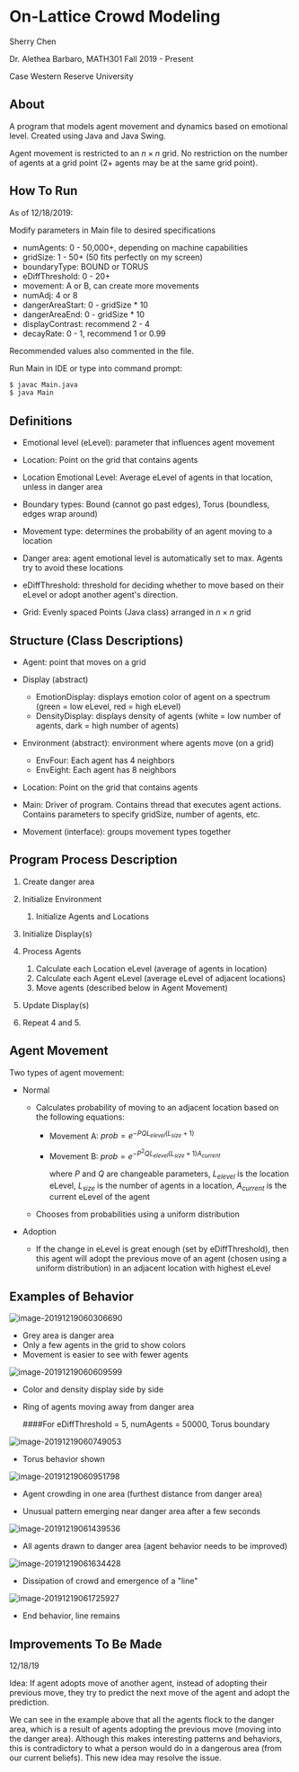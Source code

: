 # On-Lattice Crowd Modeling

Sherry Chen

Dr. Alethea Barbaro, MATH301 Fall 2019 - Present

Case Western Reserve University

## About

A program that models agent movement and dynamics based on emotional level. Created using Java and Java Swing.

Agent movement is restricted to an $n \times n$ grid. No restriction on the number of agents at a grid point (2+ agents may be at the same grid point).

## How To Run

As of 12/18/2019:

Modify parameters in Main file to desired specifications

- numAgents: 0 - 50,000+, depending on machine capabilities
- gridSize: 1 - 50+ (50 fits perfectly on my screen)
- boundaryType: BOUND or TORUS
- eDiffThreshold: 0 - 20+
- movement: A or B, can create more movements
- numAdj: 4 or 8
- dangerAreaStart: 0 - gridSize * 10
- dangerAreaEnd:  0 - gridSize * 10 
- displayContrast: recommend 2 - 4
- decayRate:  0 - 1, recommend 1 or 0.99

Recommended values also commented in the file.

Run Main in IDE or type into command prompt:

```bash
$ javac Main.java
$ java Main
```



## Definitions

- Emotional level (eLevel): parameter that influences agent movement

- Location: Point on the grid that contains agents

- Location Emotional Level: Average eLevel of agents in that location, unless in danger area

- Boundary types: Bound (cannot go past edges), Torus (boundless, edges wrap around)

- Movement type: determines the probability of an agent moving to a location

- Danger area: agent emotional level is automatically set to max. Agents try to avoid these locations

- eDiffThreshold: threshold for deciding whether to move based on their eLevel or adopt another agent's direction.

- Grid: Evenly spaced Points (Java class) arranged in $n \times n$ grid



## Structure (Class Descriptions)

- Agent: point that moves on a grid

- Display (abstract)
  - EmotionDisplay: displays emotion color of agent on a spectrum (green = low eLevel, red = high eLevel)
  - DensityDisplay: displays density of agents (white = low number of agents, dark = high number of agents)

- Environment (abstract): environment where agents move (on a grid)
  - EnvFour: Each agent has 4 neighbors
  - EnvEight: Each agent has 8 neighbors

- Location: Point on the grid that contains agents

- Main: Driver of program. Contains thread that executes agent actions. Contains parameters to specify gridSize, number of agents, etc.

- Movement (interface): groups movement types together



## Program Process Description

1. Create danger area
2. Initialize Environment
   1. Initialize Agents and Locations
3. Initialize Display(s)
4. Process Agents
   1. Calculate each Location eLevel (average of agents in location)
   2. Calculate each Agent eLevel (average eLevel of adjacent locations)
   3. Move agents (described below in Agent Movement)

5. Update Display(s)
6. Repeat 4 and 5.



## Agent Movement

Two types of agent movement:

- Normal
  
  - Calculates probability of moving to an adjacent location based on the following equations:
    
    - Movement A: $prob = e^{-PQL_{elevel}(L_{size}+ 1)}$
    
    - Movement B: $prob = e^{-P^2QL_{elevel}(L_{size} + 1)A_{current}}$
    
      where $P$ and $Q$ are changeable parameters, $L_{elevel}$ is the location eLevel, $L_{size}$ is the number of agents in a location, $A_{current}$ is the current eLevel of the agent
  
  - Chooses from probabilities using a uniform distribution
  
- Adoption

  - If the change in eLevel is great enough (set by eDiffThreshold), then this agent will adopt the previous move of an agent (chosen using a uniform distribution) in an adjacent location with highest eLevel



## Examples of Behavior

![image-20191219060306690](C:\Users\schen\AppData\Roaming\Typora\typora-user-images\image-20191219060306690.png)

- Grey area is danger area 
- Only a few agents in the grid to show colors
- Movement is easier to see with fewer agents



![image-20191219060609599](C:\Users\schen\AppData\Roaming\Typora\typora-user-images\image-20191219060609599.png)

- Color and density display side by side

- Ring of agents moving away from danger area

  

  

  ####For eDiffThreshold = 5, numAgents = 50000, Torus boundary

![image-20191219060749053](C:\Users\schen\AppData\Roaming\Typora\typora-user-images\image-20191219060749053.png)

- Torus behavior shown



![image-20191219060951798](C:\Users\schen\AppData\Roaming\Typora\typora-user-images\image-20191219060951798.png)

- Agent crowding in one area (furthest distance from danger area)

- Unusual pattern emerging near danger area after a few seconds

  

![image-20191219061439536](C:\Users\schen\AppData\Roaming\Typora\typora-user-images\image-20191219061439536.png)

- All agents drawn to danger area (agent behavior needs to be improved)



![image-20191219061634428](C:\Users\schen\AppData\Roaming\Typora\typora-user-images\image-20191219061634428.png)

- Dissipation of crowd and emergence of a "line"

  

![image-20191219061725927](C:\Users\schen\AppData\Roaming\Typora\typora-user-images\image-20191219061725927.png)

- End behavior, line remains



## Improvements To Be Made

12/18/19

Idea: If agent adopts move of another agent, instead of adopting their previous move, they try to predict the next move of the agent and adopt the prediction. 

We can see in the example above that all the agents flock to the danger area, which is a result of agents adopting the previous move (moving into the danger area). Although this makes interesting patterns and behaviors, this is contradictory to what a person would do in a dangerous area (from our current beliefs). This new idea may resolve the issue.
